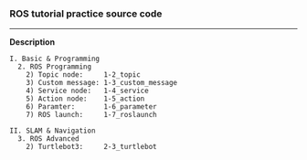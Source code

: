 ### ROS tutorial practice source code

---
**Description**

    I. Basic & Programming
      2. ROS Programming
        2) Topic node:     1-2_topic
        3) Custom message: 1-3_custom_message
        4) Service node:   1-4_service
        5) Action node:    1-5_action
        6) Paramter:       1-6_parameter
        7) ROS launch:     1-7_roslaunch

    II. SLAM & Navigation
      3. ROS Advanced
        2) Turtlebot3:     2-3_turtlebot
